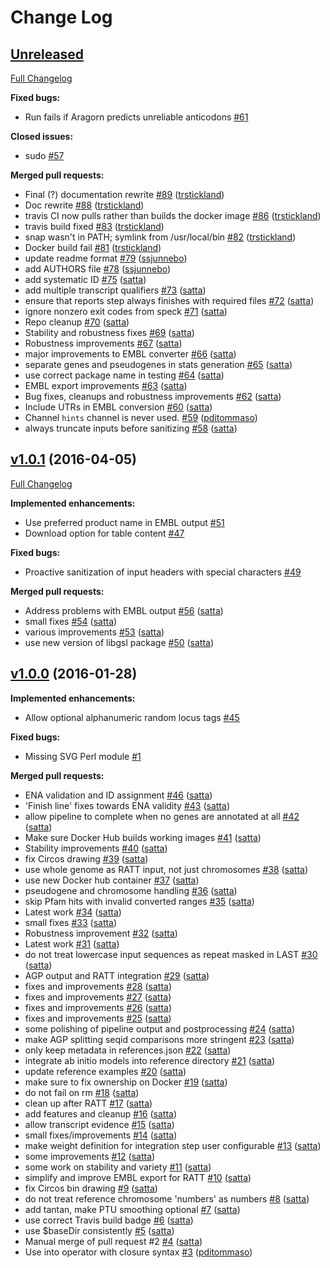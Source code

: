 # Change Log

## [Unreleased](https://github.com/sanger-pathogens/companion/tree/HEAD)

[Full Changelog](https://github.com/sanger-pathogens/companion/compare/v1.0.1...HEAD)

**Fixed bugs:**

- Run fails if Aragorn predicts unreliable anticodons [\#61](https://github.com/sanger-pathogens/companion/issues/61)

**Closed issues:**

- sudo [\#57](https://github.com/sanger-pathogens/companion/issues/57)

**Merged pull requests:**

- Final \(?\) documentation rewrite [\#89](https://github.com/sanger-pathogens/companion/pull/89) ([trstickland](https://github.com/trstickland))
- Doc rewrite [\#88](https://github.com/sanger-pathogens/companion/pull/88) ([trstickland](https://github.com/trstickland))
- travis CI now pulls rather than builds the docker image [\#86](https://github.com/sanger-pathogens/companion/pull/86) ([trstickland](https://github.com/trstickland))
- travis build fixed [\#83](https://github.com/sanger-pathogens/companion/pull/83) ([trstickland](https://github.com/trstickland))
- snap wasn't in PATH; symlink from /usr/local/bin [\#82](https://github.com/sanger-pathogens/companion/pull/82) ([trstickland](https://github.com/trstickland))
- Docker build fail [\#81](https://github.com/sanger-pathogens/companion/pull/81) ([trstickland](https://github.com/trstickland))
- update readme format [\#79](https://github.com/sanger-pathogens/companion/pull/79) ([ssjunnebo](https://github.com/ssjunnebo))
- add AUTHORS file [\#78](https://github.com/sanger-pathogens/companion/pull/78) ([ssjunnebo](https://github.com/ssjunnebo))
- add systematic ID [\#75](https://github.com/sanger-pathogens/companion/pull/75) ([satta](https://github.com/satta))
- add multiple transcript qualifiers [\#73](https://github.com/sanger-pathogens/companion/pull/73) ([satta](https://github.com/satta))
- ensure that reports step always finishes with required files [\#72](https://github.com/sanger-pathogens/companion/pull/72) ([satta](https://github.com/satta))
- ignore nonzero exit codes from speck [\#71](https://github.com/sanger-pathogens/companion/pull/71) ([satta](https://github.com/satta))
- Repo cleanup [\#70](https://github.com/sanger-pathogens/companion/pull/70) ([satta](https://github.com/satta))
- Stability and robustness fixes [\#69](https://github.com/sanger-pathogens/companion/pull/69) ([satta](https://github.com/satta))
- Robustness improvements [\#67](https://github.com/sanger-pathogens/companion/pull/67) ([satta](https://github.com/satta))
- major improvements to EMBL converter [\#66](https://github.com/sanger-pathogens/companion/pull/66) ([satta](https://github.com/satta))
- separate genes and pseudogenes in stats generation [\#65](https://github.com/sanger-pathogens/companion/pull/65) ([satta](https://github.com/satta))
- use correct package name in testing [\#64](https://github.com/sanger-pathogens/companion/pull/64) ([satta](https://github.com/satta))
- EMBL export improvements [\#63](https://github.com/sanger-pathogens/companion/pull/63) ([satta](https://github.com/satta))
- Bug fixes, cleanups and robustness improvements [\#62](https://github.com/sanger-pathogens/companion/pull/62) ([satta](https://github.com/satta))
- Include UTRs in EMBL conversion [\#60](https://github.com/sanger-pathogens/companion/pull/60) ([satta](https://github.com/satta))
- Channel `hints` channel is never used. [\#59](https://github.com/sanger-pathogens/companion/pull/59) ([pditommaso](https://github.com/pditommaso))
- always truncate inputs before sanitizing [\#58](https://github.com/sanger-pathogens/companion/pull/58) ([satta](https://github.com/satta))

## [v1.0.1](https://github.com/sanger-pathogens/companion/tree/v1.0.1) (2016-04-05)
[Full Changelog](https://github.com/sanger-pathogens/companion/compare/v1.0.0...v1.0.1)

**Implemented enhancements:**

- Use preferred product name in EMBL output [\#51](https://github.com/sanger-pathogens/companion/issues/51)
- Download option for table content [\#47](https://github.com/sanger-pathogens/companion/issues/47)

**Fixed bugs:**

- Proactive sanitization of input headers with special characters [\#49](https://github.com/sanger-pathogens/companion/issues/49)

**Merged pull requests:**

- Address problems with EMBL output  [\#56](https://github.com/sanger-pathogens/companion/pull/56) ([satta](https://github.com/satta))
- small fixes [\#54](https://github.com/sanger-pathogens/companion/pull/54) ([satta](https://github.com/satta))
- various improvements [\#53](https://github.com/sanger-pathogens/companion/pull/53) ([satta](https://github.com/satta))
- use new version of libgsl package [\#50](https://github.com/sanger-pathogens/companion/pull/50) ([satta](https://github.com/satta))

## [v1.0.0](https://github.com/sanger-pathogens/companion/tree/v1.0.0) (2016-01-28)
**Implemented enhancements:**

- Allow optional alphanumeric random locus tags [\#45](https://github.com/sanger-pathogens/companion/issues/45)

**Fixed bugs:**

- Missing SVG Perl module [\#1](https://github.com/sanger-pathogens/companion/issues/1)

**Merged pull requests:**

- ENA validation and ID assignment [\#46](https://github.com/sanger-pathogens/companion/pull/46) ([satta](https://github.com/satta))
- 'Finish line' fixes towards ENA validity [\#43](https://github.com/sanger-pathogens/companion/pull/43) ([satta](https://github.com/satta))
- allow pipeline to complete when no genes are annotated at all [\#42](https://github.com/sanger-pathogens/companion/pull/42) ([satta](https://github.com/satta))
- Make sure Docker Hub builds working images [\#41](https://github.com/sanger-pathogens/companion/pull/41) ([satta](https://github.com/satta))
- Stability improvements [\#40](https://github.com/sanger-pathogens/companion/pull/40) ([satta](https://github.com/satta))
- fix Circos drawing [\#39](https://github.com/sanger-pathogens/companion/pull/39) ([satta](https://github.com/satta))
- use whole genome as RATT input, not just chromosomes [\#38](https://github.com/sanger-pathogens/companion/pull/38) ([satta](https://github.com/satta))
- use new Docker hub container [\#37](https://github.com/sanger-pathogens/companion/pull/37) ([satta](https://github.com/satta))
- pseudogene and chromosome handling [\#36](https://github.com/sanger-pathogens/companion/pull/36) ([satta](https://github.com/satta))
- skip Pfam hits with invalid converted ranges [\#35](https://github.com/sanger-pathogens/companion/pull/35) ([satta](https://github.com/satta))
- Latest work [\#34](https://github.com/sanger-pathogens/companion/pull/34) ([satta](https://github.com/satta))
- small fixes [\#33](https://github.com/sanger-pathogens/companion/pull/33) ([satta](https://github.com/satta))
- Robustness improvement [\#32](https://github.com/sanger-pathogens/companion/pull/32) ([satta](https://github.com/satta))
- Latest work [\#31](https://github.com/sanger-pathogens/companion/pull/31) ([satta](https://github.com/satta))
- do not treat lowercase input sequences as repeat masked in LAST [\#30](https://github.com/sanger-pathogens/companion/pull/30) ([satta](https://github.com/satta))
- AGP output and RATT integration [\#29](https://github.com/sanger-pathogens/companion/pull/29) ([satta](https://github.com/satta))
- fixes and improvements [\#28](https://github.com/sanger-pathogens/companion/pull/28) ([satta](https://github.com/satta))
- fixes and improvements [\#27](https://github.com/sanger-pathogens/companion/pull/27) ([satta](https://github.com/satta))
- fixes and improvements [\#26](https://github.com/sanger-pathogens/companion/pull/26) ([satta](https://github.com/satta))
- fixes and improvements [\#25](https://github.com/sanger-pathogens/companion/pull/25) ([satta](https://github.com/satta))
- some polishing of pipeline output and postprocessing [\#24](https://github.com/sanger-pathogens/companion/pull/24) ([satta](https://github.com/satta))
- make AGP splitting seqid comparisons more stringent [\#23](https://github.com/sanger-pathogens/companion/pull/23) ([satta](https://github.com/satta))
- only keep metadata in references.json [\#22](https://github.com/sanger-pathogens/companion/pull/22) ([satta](https://github.com/satta))
- integrate ab initio models into reference directory [\#21](https://github.com/sanger-pathogens/companion/pull/21) ([satta](https://github.com/satta))
- update reference examples [\#20](https://github.com/sanger-pathogens/companion/pull/20) ([satta](https://github.com/satta))
- make sure to fix ownership on Docker [\#19](https://github.com/sanger-pathogens/companion/pull/19) ([satta](https://github.com/satta))
- do not fail on rm [\#18](https://github.com/sanger-pathogens/companion/pull/18) ([satta](https://github.com/satta))
- clean up after RATT [\#17](https://github.com/sanger-pathogens/companion/pull/17) ([satta](https://github.com/satta))
- add features and cleanup [\#16](https://github.com/sanger-pathogens/companion/pull/16) ([satta](https://github.com/satta))
- allow transcript evidence [\#15](https://github.com/sanger-pathogens/companion/pull/15) ([satta](https://github.com/satta))
- small fixes/improvements [\#14](https://github.com/sanger-pathogens/companion/pull/14) ([satta](https://github.com/satta))
- make weight definition for integration step user configurable [\#13](https://github.com/sanger-pathogens/companion/pull/13) ([satta](https://github.com/satta))
- some improvements [\#12](https://github.com/sanger-pathogens/companion/pull/12) ([satta](https://github.com/satta))
- some work on stability and variety [\#11](https://github.com/sanger-pathogens/companion/pull/11) ([satta](https://github.com/satta))
- simplify and improve EMBL export for RATT [\#10](https://github.com/sanger-pathogens/companion/pull/10) ([satta](https://github.com/satta))
- fix Circos bin drawing  [\#9](https://github.com/sanger-pathogens/companion/pull/9) ([satta](https://github.com/satta))
- do not treat reference chromosome 'numbers' as numbers [\#8](https://github.com/sanger-pathogens/companion/pull/8) ([satta](https://github.com/satta))
- add tantan, make PTU smoothing optional [\#7](https://github.com/sanger-pathogens/companion/pull/7) ([satta](https://github.com/satta))
- use correct Travis build badge [\#6](https://github.com/sanger-pathogens/companion/pull/6) ([satta](https://github.com/satta))
- use $baseDir consistently [\#5](https://github.com/sanger-pathogens/companion/pull/5) ([satta](https://github.com/satta))
- Manual merge of pull request \#2 [\#4](https://github.com/sanger-pathogens/companion/pull/4) ([satta](https://github.com/satta))
- Use into operator with closure syntax [\#3](https://github.com/sanger-pathogens/companion/pull/3) ([pditommaso](https://github.com/pditommaso))


